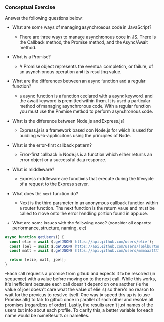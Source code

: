 ### Conceptual Exercise

Answer the following questions below:

- What are some ways of managing asynchronous code in JavaScript?
  - There are three ways to manage asynchronous code in JS. There is the Callback method, the Promise method, and the Async/Await method.


- What is a Promise?
  - A Promise object represents the eventual completion, or failure, of an asynchronous operation and its resulting value.

- What are the differences between an async function and a regular function?
  - a async function is a function declared with a async keyword, and the await keyword is premitted within them. It is used a particular method of managing asynchronous code. With a regular function you must use the Promise method to perform asynchronous code. 

- What is the difference between Node.js and Express.js?
  - Express.js is a framework based oon Node.js for which is used for buidling web-applicaitons using the principles of Node. 

- What is the error-first callback pattern?
  - Error-first callback in Node.js is a function which either returns an error object or a successful data response. 

- What is middleware?
  - Express middleware are functions that execute during the lifecycle of a request to the Express server.

- What does the `next` function do?
  - Next is the third parameter in an anonymous callback function within a router function. The next function is the return value and must be called to move onto the error handling portion found in app.use.

- What are some issues with the following code? (consider all aspects: performance, structure, naming, etc)

```js
async function getUsers() {
  const elie = await $.getJSON('https://api.github.com/users/elie');
  const joel = await $.getJSON('https://api.github.com/users/joelburton');
  const matt = await $.getJSON('https://api.github.com/users/mmmaaatttttt');

  return [elie, matt, joel];
}
```


-Each call requests a promise from github and expects it to be resolved (in sequence) with a value    before moving on to the next call. While this works, it's inefficient because each call doesn't depend on one another (ie the value of joel doesn't care what the value of elie is) so there's no reason to wait for the previous to resolve itself. One way to speed this up is to use Promise.all() to talk to github once in parallel of each other and resolve all promises (regardless of order). Lastly, the results aren't just names of the users but info about each profile. To clarify this, a better variable for each name would be nameResults or nameRes.